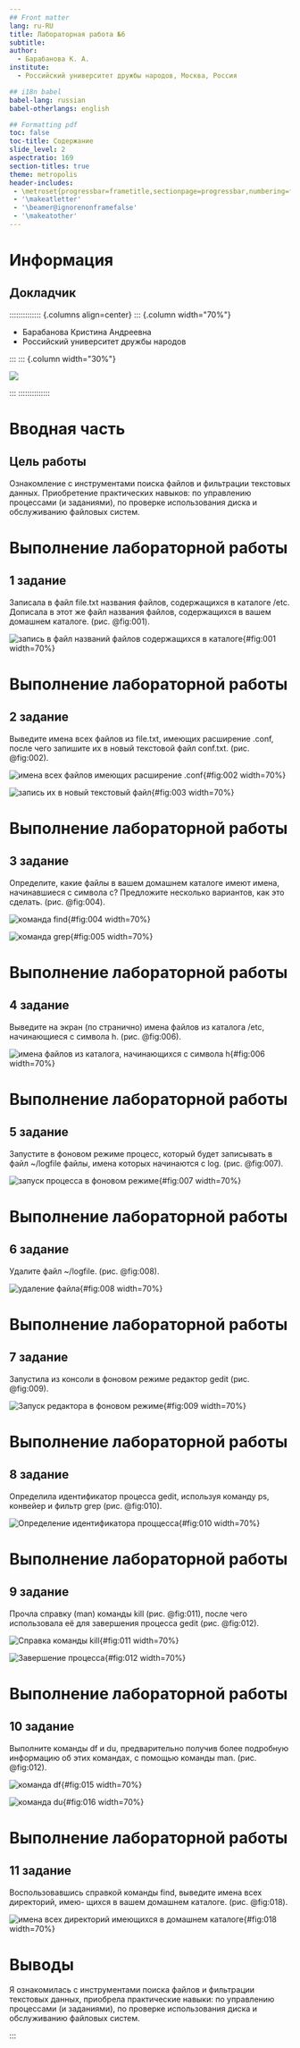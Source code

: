 ```yaml
---
## Front matter
lang: ru-RU
title: Лабораторная работа №6
subtitle: 
author:
  - Барабанова К. А.
institute:
  - Российский университет дружбы народов, Москва, Россия

## i18n babel
babel-lang: russian
babel-otherlangs: english

## Formatting pdf
toc: false
toc-title: Содержание
slide_level: 2
aspectratio: 169
section-titles: true
theme: metropolis
header-includes:
 - \metroset{progressbar=frametitle,sectionpage=progressbar,numbering=fraction}
 - '\makeatletter'
 - '\beamer@ignorenonframefalse'
 - '\makeatother'
---
```


# Информация

## Докладчик

:::::::::::::: {.columns align=center}
::: {.column width="70%"}

  * Барабанова Кристина Андреевна
  * Российский университет дружбы народов


:::
::: {.column width="30%"}

![](./image/kulyabov.jpg)

:::
::::::::::::::

# Вводная часть


## Цель работы

Ознакомление с инструментами поиска файлов и фильтрации текстовых данных.
Приобретение практических навыков: по управлению процессами (и заданиями), по
проверке использования диска и обслуживанию файловых систем.

# Выполнение лабораторной работы

## 1 задание

Записала в файл file.txt названия файлов, содержащихся в каталоге /etc. Дописала в этот же файл названия файлов, содержащихся в вашем домашнем каталоге. (рис. @fig:001).

![запись в файл названий файлов содержащихся в каталоге](image/1.jpg){#fig:001 width=70%}

# Выполнение лабораторной работы

## 2 задание

Выведите имена всех файлов из file.txt, имеющих расширение .conf, после чего
запишите их в новый текстовой файл conf.txt. (рис. @fig:002).

![имена всех файлов имеющих расширение .conf](image/2.jpg){#fig:002 width=70%}

![запись их в новый текстовый файл](image/3.jpg){#fig:003 width=70%}

# Выполнение лабораторной работы

## 3 задание

Определите, какие файлы в вашем домашнем каталоге имеют имена, начинавшиеся
с символа c? Предложите несколько вариантов, как это сделать. (рис. @fig:004).

![команда find](image/4.jpg){#fig:004 width=70%}

![команда grep](image/5.jpg){#fig:005 width=70%}

# Выполнение лабораторной работы

## 4 задание

Выведите на экран (по странично) имена файлов из каталога /etc, начинающиеся
с символа h. (рис. @fig:006).

![имена файлов из каталога, начинающихся с символа h](image/6.jpg){#fig:006 width=70%}

# Выполнение лабораторной работы

## 5 задание

Запустите в фоновом режиме процесс, который будет записывать в файл ~/logfile
файлы, имена которых начинаются с log. (рис. @fig:007).

![запуск процесса в фоновом режиме](image/7.jpg){#fig:007 width=70%}

# Выполнение лабораторной работы

## 6 задание

Удалите файл ~/logfile. (рис. @fig:008).

![удаление файла](image/8.jpg){#fig:008 width=70%}

# Выполнение лабораторной работы

## 7 задание

Запустила из консоли в фоновом режиме редактор gedit  (рис. @fig:009).

![Запуск редактора в фоновом режиме](image/9.jpg){#fig:009 width=70%}

# Выполнение лабораторной работы

## 8 задание

Определила идентификатор процесса gedit, используя команду ps, конвейер и фильтр grep (рис. @fig:010).

![Определение идентификатора проццесса](image/10.jpg){#fig:010 width=70%}

# Выполнение лабораторной работы

## 9 задание

Прочла справку (man) команды kill (рис. @fig:011), после чего использовала её для завершения процесса gedit (рис. @fig:012).

![Справка команды kill](image/11.jpg){#fig:011 width=70%}

![Завершение процесса](image/12.jpg){#fig:012 width=70%}

# Выполнение лабораторной работы

## 10 задание

Выполните команды df и du, предварительно получив более подробную информацию
об этих командах, с помощью команды man. (рис. @fig:012).

![команда df](image/15.jpg){#fig:015 width=70%}

![команда du](image/16.jpg){#fig:016 width=70%}

# Выполнение лабораторной работы

## 11 задание

Воспользовавшись справкой команды find, выведите имена всех директорий, имею-
щихся в вашем домашнем каталоге. (рис. @fig:018).

![имена всех директорий имеющихся в домашнем каталоге](image/18.jpg){#fig:018 width=70%}

# Выводы

Я ознакомилась с инструментами поиска файлов и фильтрации текстовых данных, приобрела практические навыки: по управлению процессами (и заданиями), по проверке использования диска и обслуживанию файловых систем.



:::

